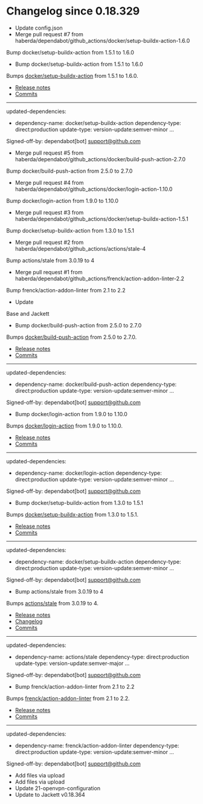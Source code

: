 # Changelog since 0.18.329
- Update config.json 
- Merge pull request #7 from haberda/dependabot/github_actions/docker/setup-buildx-action-1.6.0

Bump docker/setup-buildx-action from 1.5.1 to 1.6.0 
- Bump docker/setup-buildx-action from 1.5.1 to 1.6.0

Bumps [docker/setup-buildx-action](https://github.com/docker/setup-buildx-action) from 1.5.1 to 1.6.0.
- [Release notes](https://github.com/docker/setup-buildx-action/releases)
- [Commits](https://github.com/docker/setup-buildx-action/compare/v1.5.1...v1.6.0)

---
updated-dependencies:
- dependency-name: docker/setup-buildx-action
  dependency-type: direct:production
  update-type: version-update:semver-minor
...

Signed-off-by: dependabot[bot] <support@github.com> 
- Merge pull request #5 from haberda/dependabot/github_actions/docker/build-push-action-2.7.0

Bump docker/build-push-action from 2.5.0 to 2.7.0 
- Merge pull request #4 from haberda/dependabot/github_actions/docker/login-action-1.10.0

Bump docker/login-action from 1.9.0 to 1.10.0 
- Merge pull request #3 from haberda/dependabot/github_actions/docker/setup-buildx-action-1.5.1

Bump docker/setup-buildx-action from 1.3.0 to 1.5.1 
- Merge pull request #2 from haberda/dependabot/github_actions/actions/stale-4

Bump actions/stale from 3.0.19 to 4 
- Merge pull request #1 from haberda/dependabot/github_actions/frenck/action-addon-linter-2.2

Bump frenck/action-addon-linter from 2.1 to 2.2 
- Update

Base and Jackett 
- Bump docker/build-push-action from 2.5.0 to 2.7.0

Bumps [docker/build-push-action](https://github.com/docker/build-push-action) from 2.5.0 to 2.7.0.
- [Release notes](https://github.com/docker/build-push-action/releases)
- [Commits](https://github.com/docker/build-push-action/compare/v2.5.0...v2.7.0)

---
updated-dependencies:
- dependency-name: docker/build-push-action
  dependency-type: direct:production
  update-type: version-update:semver-minor
...

Signed-off-by: dependabot[bot] <support@github.com> 
- Bump docker/login-action from 1.9.0 to 1.10.0

Bumps [docker/login-action](https://github.com/docker/login-action) from 1.9.0 to 1.10.0.
- [Release notes](https://github.com/docker/login-action/releases)
- [Commits](https://github.com/docker/login-action/compare/v1.9.0...v1.10.0)

---
updated-dependencies:
- dependency-name: docker/login-action
  dependency-type: direct:production
  update-type: version-update:semver-minor
...

Signed-off-by: dependabot[bot] <support@github.com> 
- Bump docker/setup-buildx-action from 1.3.0 to 1.5.1

Bumps [docker/setup-buildx-action](https://github.com/docker/setup-buildx-action) from 1.3.0 to 1.5.1.
- [Release notes](https://github.com/docker/setup-buildx-action/releases)
- [Commits](https://github.com/docker/setup-buildx-action/compare/v1.3.0...v1.5.1)

---
updated-dependencies:
- dependency-name: docker/setup-buildx-action
  dependency-type: direct:production
  update-type: version-update:semver-minor
...

Signed-off-by: dependabot[bot] <support@github.com> 
- Bump actions/stale from 3.0.19 to 4

Bumps [actions/stale](https://github.com/actions/stale) from 3.0.19 to 4.
- [Release notes](https://github.com/actions/stale/releases)
- [Changelog](https://github.com/actions/stale/blob/main/CHANGELOG.md)
- [Commits](https://github.com/actions/stale/compare/v3.0.19...v4)

---
updated-dependencies:
- dependency-name: actions/stale
  dependency-type: direct:production
  update-type: version-update:semver-major
...

Signed-off-by: dependabot[bot] <support@github.com> 
- Bump frenck/action-addon-linter from 2.1 to 2.2

Bumps [frenck/action-addon-linter](https://github.com/frenck/action-addon-linter) from 2.1 to 2.2.
- [Release notes](https://github.com/frenck/action-addon-linter/releases)
- [Commits](https://github.com/frenck/action-addon-linter/compare/v2.1...v2.2)

---
updated-dependencies:
- dependency-name: frenck/action-addon-linter
  dependency-type: direct:production
  update-type: version-update:semver-minor
...

Signed-off-by: dependabot[bot] <support@github.com> 
- Add files via upload 
- Add files via upload 
- Update 21-openvpn-configuration 
- Update to Jackett v0.18.364 

